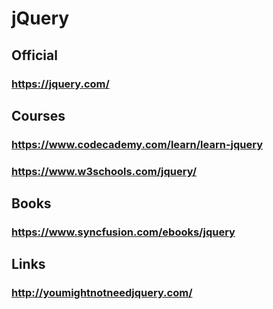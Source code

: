 # jQuery
## Official
### https://jquery.com/
## Courses
### https://www.codecademy.com/learn/learn-jquery
### https://www.w3schools.com/jquery/
## Books
### https://www.syncfusion.com/ebooks/jquery
## Links
### http://youmightnotneedjquery.com/
